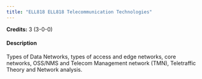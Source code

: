 ```yaml
---
title: "ELL818 ELL818 Telecommunication Technologies"
---
```

**Credits:** 3 (3-0-0)

#### Description
Types of Data Networks, types of access and edge networks, core networks, OSS/NMS and Telecom Management network (TMN), Teletraffic Theory and Network analysis.